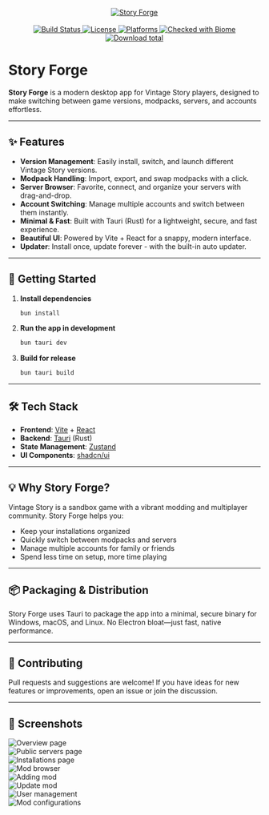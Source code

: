 
<p align="center">
   <a href="https://getstoryforge.app/">
      <img src="public/StoryForge.png" alt="Story Forge" />
   </a>
   <br />
   <br />
   <a href="/actions">
      <img src="https://img.shields.io/github/actions/workflow/status/lovelesscodes/storyforge/publish.yml?branch=release&label=build&style=flat-square" alt="Build Status" />
   </a>
   <a href="/LICENSE">
      <img src="https://img.shields.io/github/license/lovelesscodes/storyforge?color=brightgreen&style=flat-square" alt="License" />
   </a>
   <a href="https://getstoryforge.app/">
      <img src="https://img.shields.io/badge/platforms-Windows%20%7C%20macOS%20%7C%20Linux-blue?style=flat-square" alt="Platforms" />
   </a>
   <a href="https://biomejs.dev/" target="_blank">
      <img src="https://img.shields.io/badge/checked_with-Biome-60a5fa?style=flat-square&logo=biome" alt="Checked with Biome" />
   </a>
   <a href="/releases/latest">
      <img src="https://img.shields.io/github/downloads/lovelesscodes/storyforge/total?color=fff&style=flat-square&logo=github" alt="Download total" />
   </a>
</p>

# Story Forge

**Story Forge** is a modern desktop app for Vintage Story players, designed to make switching between game versions, modpacks, servers, and accounts effortless. 

---

## ✨ Features

- **Version Management**: Easily install, switch, and launch different Vintage Story versions.
- **Modpack Handling**: Import, export, and swap modpacks with a click.
- **Server Browser**: Favorite, connect, and organize your servers with drag-and-drop.
- **Account Switching**: Manage multiple accounts and switch between them instantly.
- **Minimal & Fast**: Built with Tauri (Rust) for a lightweight, secure, and fast experience.
- **Beautiful UI**: Powered by Vite + React for a snappy, modern interface.
- **Updater**: Install once, update forever - with the built-in auto updater.

---

## 🚀 Getting Started

1. **Install dependencies**
   ```sh
   bun install
   ```
2. **Run the app in development**
   ```sh
   bun tauri dev
   ```
3. **Build for release**
   ```sh
   bun tauri build
   ```

---

## 🛠 Tech Stack

- **Frontend**: [Vite](https://vitejs.dev/) + [React](https://react.dev/)
- **Backend**: [Tauri](https://tauri.app/) (Rust)
- **State Management**: [Zustand](https://zustand-demo.pmnd.rs/)
- **UI Components**: [shadcn/ui](https://ui.shadcn.com/)

---

## 💡 Why Story Forge?

Vintage Story is a sandbox game with a vibrant modding and multiplayer community. Story Forge helps you:
- Keep your installations organized
- Quickly switch between modpacks and servers
- Manage multiple accounts for family or friends
- Spend less time on setup, more time playing

---

## 📦 Packaging & Distribution

Story Forge uses Tauri to package the app into a minimal, secure binary for Windows, macOS, and Linux. No Electron bloat—just fast, native performance.

---

## 📝 Contributing

Pull requests and suggestions are welcome! If you have ideas for new features or improvements, open an issue or join the discussion.

---

## 📸 Screenshots

![Overview page](/screenshots/Overview.png)     
![Public servers page](/screenshots/Public_Servers.png)     
![Installations page](/screenshots/Installations.png)     
![Mod browser](/screenshots/Mod_Browser.png)     
![Adding mod](/screenshots/Adding_Mod.png)     
![Update mod](/screenshots/Update_Mod.png)     
![User management](/screenshots/User_Management.png)     
![Mod configurations](/screenshots/Mod_Configs.png)     
